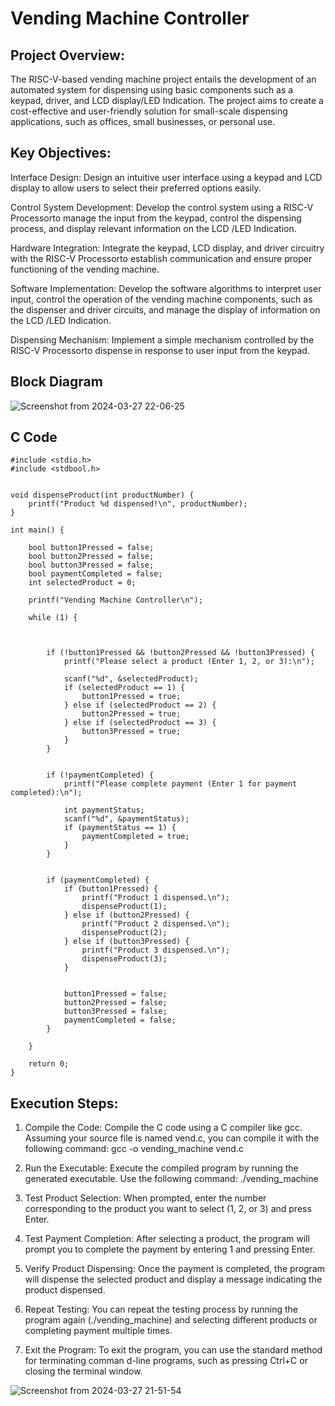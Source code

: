 # Vending Machine Controller

## Project Overview:

The RISC-V-based vending machine project entails the development of an automated system for dispensing  using basic components such as a keypad, driver, and LCD display/LED Indication. The project aims to create a cost-effective and user-friendly solution for small-scale  dispensing applications, such as offices, small businesses, or personal use.

## Key Objectives:

Interface Design: Design an intuitive user interface using a keypad and LCD display to allow users to select their preferred  options easily.

Control System Development: Develop the control system using a RISC-V  Processorto manage the input from the keypad, control the  dispensing process, and display relevant information on the LCD /LED Indication.

Hardware Integration: Integrate the keypad, LCD display, and driver circuitry with the RISC-V  Processorto establish communication and ensure proper functioning of the  vending machine.

Software Implementation: Develop the software algorithms to interpret user input, control the operation of the vending machine components, such as the  dispenser and driver circuits, and manage the display of information on the LCD /LED Indication.

 Dispensing Mechanism: Implement a simple mechanism controlled by the RISC-V  Processorto dispense  in response to user input from the keypad.

## Block Diagram

![Screenshot from 2024-03-27 22-06-25](https://github.com/LRAJA33/RISCV-HDP/assets/105126037/c64803e7-e18d-4d4f-8283-914016acf2c3)



## C Code

```
#include <stdio.h>
#include <stdbool.h>


void dispenseProduct(int productNumber) {
    printf("Product %d dispensed!\n", productNumber);
}

int main() {

    bool button1Pressed = false;
    bool button2Pressed = false;
    bool button3Pressed = false;
    bool paymentCompleted = false;
    int selectedProduct = 0;

    printf("Vending Machine Controller\n");

    while (1) {



        if (!button1Pressed && !button2Pressed && !button3Pressed) {
            printf("Please select a product (Enter 1, 2, or 3):\n");

            scanf("%d", &selectedProduct);
            if (selectedProduct == 1) {
                button1Pressed = true;
            } else if (selectedProduct == 2) {
                button2Pressed = true;
            } else if (selectedProduct == 3) {
                button3Pressed = true;
            }
        }


        if (!paymentCompleted) {
            printf("Please complete payment (Enter 1 for payment completed):\n");

            int paymentStatus;
            scanf("%d", &paymentStatus);
            if (paymentStatus == 1) {
                paymentCompleted = true;
            }
        }


        if (paymentCompleted) {
            if (button1Pressed) {
                printf("Product 1 dispensed.\n");
                dispenseProduct(1);
            } else if (button2Pressed) {
                printf("Product 2 dispensed.\n");
                dispenseProduct(2);
            } else if (button3Pressed) {
                printf("Product 3 dispensed.\n");
                dispenseProduct(3);
            }


            button1Pressed = false;
            button2Pressed = false;
            button3Pressed = false;
            paymentCompleted = false;
        }

    }

    return 0;
}

```
## Execution Steps:

1. Compile the Code: Compile the C code using a C compiler like gcc. Assuming your source file is named vend.c, you can compile it with the following command:
gcc -o vending_machine vend.c

2. Run the Executable: Execute the compiled program by running the generated executable. Use the following command:
./vending_machine

3. Test Product Selection: When prompted, enter the number corresponding to the product you want to select (1, 2, or 3) and press Enter.

4. Test Payment Completion: After selecting a product, the program will prompt you to complete the payment by entering 1 and pressing Enter.

5. Verify Product Dispensing: Once the payment is completed, the program will dispense the selected product and display a message indicating the product dispensed.

6. Repeat Testing: You can repeat the testing process by running the program again (./vending_machine) and selecting different products or completing payment multiple times.

7. Exit the Program: To exit the program, you can use the standard method for terminating comman
d-line programs, such as pressing Ctrl+C or closing the terminal window.

![Screenshot from 2024-03-27 21-51-54](https://github.com/LRAJA33/RISCV-HDP/assets/105126037/318cd074-8d43-477d-9003-2781bf52353d)

